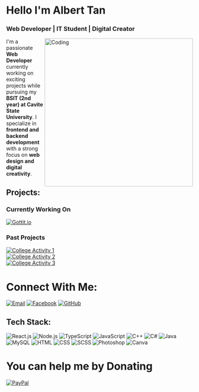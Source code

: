 <h1 align="left">Hello I'm Albert Tan</h1>
<h3 align="left">Web Developer | IT Student | Digital Creator  </h3>
<img align="right" alt="Coding" width="400" src="https://cdn.dribbble.com/users/1162077/screenshots/3848914/programmer.gif">


I'm a passionate **Web Developer** currently working on exciting projects while pursuing my **BSIT (2nd year) at Cavite State University**. I specialize in **frontend and backend development** with a strong focus on **web design and digital creativity**.  

<h2> Projects: </h2>
<h3> Currently Working On  </h3>

[![Gottit.io](https://img.shields.io/badge/Gottit.io-black?style=for-the-badge&logo=google-chrome&logoColor=white)](https://gottit.io/)  

<h3> Past Projects </h3> 

[![College Activity 1](https://img.shields.io/badge/College%20Activity%201-black?style=for-the-badge&logo=google-chrome&logoColor=white)](https://snart0000.github.io/ATSpupmb/aa.html)  
[![College Activity 2](https://img.shields.io/badge/College%20Activity%202-black?style=for-the-badge&logo=google-chrome&logoColor=white)](https://snart0000.github.io/group4database.com/)  
[![College Activity 3](https://img.shields.io/badge/College%20Activity%203-black?style=for-the-badge&logo=google-chrome&logoColor=white)](https://snart0000.github.io/Hanker-WIP/page1.html)  

# Connect With Me: 

[![Email](https://img.shields.io/badge/Email-black?style=for-the-badge&logo=gmail&logoColor=white)](mailto:alberttan1814@gmail.com) 
[![Facebook](https://img.shields.io/badge/Facebook-black?style=for-the-badge&logo=facebook&logoColor=white)](https://www.facebook.com/abtttan/) 
[![GitHub](https://img.shields.io/badge/GitHub-black?style=for-the-badge&logo=github&logoColor=white)](https://github.com/snart0000)  

 

<h2> Tech Stack: </h2>

![React.js](https://img.shields.io/badge/React.js-black?style=for-the-badge&logo=react&logoColor=white) 
![Node.js](https://img.shields.io/badge/Node.js-black?style=for-the-badge&logo=node.js&logoColor=white) 
![TypeScript](https://img.shields.io/badge/TypeScript-black?style=for-the-badge&logo=typescript&logoColor=white) 
![JavaScript](https://img.shields.io/badge/JavaScript-black?style=for-the-badge&logo=javascript&logoColor=white) 
![C++](https://img.shields.io/badge/C++-black?style=for-the-badge&logo=c%2B%2B&logoColor=white) 
![C#](https://img.shields.io/badge/C%23-black?style=for-the-badge&logo=c-sharp&logoColor=white) 
![Java](https://img.shields.io/badge/Java-black?style=for-the-badge&logo=java&logoColor=white) 
![MySQL](https://img.shields.io/badge/MySQL-black?style=for-the-badge&logo=mysql&logoColor=white) 
![HTML](https://img.shields.io/badge/HTML-black?style=for-the-badge&logo=html5&logoColor=white) 
![CSS](https://img.shields.io/badge/CSS-black?style=for-the-badge&logo=css3&logoColor=white) 
![SCSS](https://img.shields.io/badge/SCSS-black?style=for-the-badge&logo=sass&logoColor=white) 
![Photoshop](https://img.shields.io/badge/Photoshop-black?style=for-the-badge&logo=adobe-photoshop&logoColor=white) 
![Canva](https://img.shields.io/badge/Canva-black?style=for-the-badge&logo=canva&logoColor=white)  


# You can help me by Donating
  [![PayPal](https://img.shields.io/badge/PayPal-black?style=for-the-badge&logo=paypal&logoColor=white)](https://paypal.me/@alberttan00)

